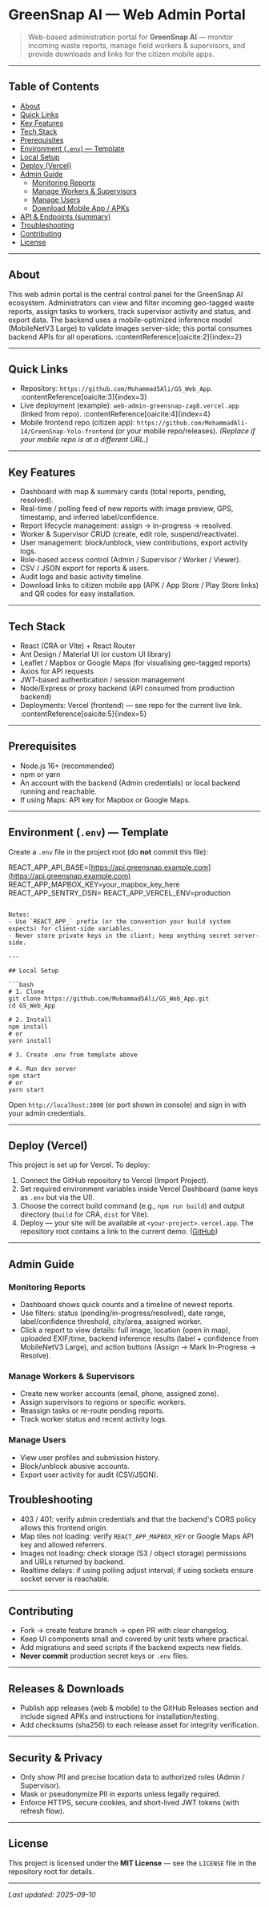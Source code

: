 # GreenSnap AI — Web Admin Portal

> Web-based administration portal for **GreenSnap AI** — monitor incoming waste reports, manage field workers & supervisors, and provide downloads and links for the citizen mobile apps.  


---

## Table of Contents

- [About](#about)  
- [Quick Links](#quick-links)  
- [Key Features](#key-features)  
- [Tech Stack](#tech-stack)  
- [Prerequisites](#prerequisites)  
- [Environment (`.env`) — Template](#environment-env---template)  
- [Local Setup](#local-setup)  
- [Deploy (Vercel)](#deploy-vercel)  
- [Admin Guide](#admin-guide)  
  - [Monitoring Reports](#monitoring-reports)  
  - [Manage Workers & Supervisors](#manage-workers--supervisors)  
  - [Manage Users](#manage-users)  
  - [Download Mobile App / APKs](#download-mobile-app--apks)  
- [API & Endpoints (summary)](#api--endpoints-summary)  
- [Troubleshooting](#troubleshooting)  
- [Contributing](#contributing)  
- [License](#license)

---

## About

This web admin portal is the central control panel for the GreenSnap AI ecosystem. Administrators can view and filter incoming geo-tagged waste reports, assign tasks to workers, track supervisor activity and status, and export data. The backend uses a mobile-optimized inference model (MobileNetV3 Large) to validate images server-side; this portal consumes backend APIs for all operations. :contentReference[oaicite:2]{index=2}

---

## Quick Links

- Repository: `https://github.com/Muhammad5Ali/GS_Web_App`. :contentReference[oaicite:3]{index=3}  
- Live deployment (example): `web-admin-greensnap-zag8.vercel.app` (linked from repo). :contentReference[oaicite:4]{index=4}  
- Mobile frontend repo (citizen app): `https://github.com/MohammadAli-14/GreenSnap-Yolo-frontend` (or your mobile repo/releases). *(Replace if your mobile repo is at a different URL.)*

---

## Key Features

- Dashboard with map & summary cards (total reports, pending, resolved).  
- Real-time / polling feed of new reports with image preview, GPS, timestamp, and inferred label/confidence.  
- Report lifecycle management: assign → in-progress → resolved.  
- Worker & Supervisor CRUD (create, edit role, suspend/reactivate).  
- User management: block/unblock, view contributions, export activity logs.  
- Role-based access control (Admin / Supervisor / Worker / Viewer).  
- CSV / JSON export for reports & users.  
- Audit logs and basic activity timeline.  
- Download links to citizen mobile app (APK / App Store / Play Store links) and QR codes for easy installation.

---

## Tech Stack

- React (CRA or Vite) + React Router  
- Ant Design / Material UI (or custom UI library)  
- Leaflet / Mapbox or Google Maps (for visualising geo-tagged reports)  
- Axios for API requests  
- JWT-based authentication / session management  
- Node/Express or proxy backend (API consumed from production backend)  
- Deployments: Vercel (frontend) — see repo for the current live link. :contentReference[oaicite:5]{index=5}

---

## Prerequisites

- Node.js 16+ (recommended)  
- npm or yarn  
- An account with the backend (Admin credentials) or local backend running and reachable.  
- If using Maps: API key for Mapbox or Google Maps.

---

## Environment (`.env`) — Template

Create a `.env` file in the project root (do **not** commit this file):



REACT\_APP\_API\_BASE=[https://api.greensnap.example.com](https://api.greensnap.example.com)
REACT\_APP\_MAPBOX\_KEY=your\_mapbox\_key\_here
REACT\_APP\_SENTRY\_DSN=
REACT\_APP\_VERCEL\_ENV=production

````

Notes:
- Use `REACT_APP_` prefix (or the convention your build system expects) for client-side variables.
- Never store private keys in the client; keep anything secret server-side.

---

## Local Setup

```bash
# 1. Clone
git clone https://github.com/Muhammad5Ali/GS_Web_App.git
cd GS_Web_App

# 2. Install
npm install
# or
yarn install

# 3. Create .env from template above

# 4. Run dev server
npm start
# or
yarn start
````

Open `http://localhost:3000` (or port shown in console) and sign in with your admin credentials.

---

## Deploy (Vercel)

This project is set up for Vercel. To deploy:

1. Connect the GitHub repository to Vercel (Import Project).
2. Set required environment variables inside Vercel Dashboard (same keys as `.env` but via the UI).
3. Choose the correct build command (e.g., `npm run build`) and output directory (`build` for CRA, `dist` for Vite).
4. Deploy — your site will be available at `<your-project>.vercel.app`. The repository root contains a link to the current demo. ([GitHub][1])

---

## Admin Guide

### Monitoring Reports

* Dashboard shows quick counts and a timeline of newest reports.
* Use filters: status (pending/in-progress/resolved), date range, label/confidence threshold, city/area, assigned worker.
* Click a report to view details: full image, location (open in map), uploaded EXIF/time, backend inference results (label + confidence from MobileNetV3 Large), and action buttons (Assign → Mark In-Progress → Resolve).

### Manage Workers & Supervisors

* Create new worker accounts (email, phone, assigned zone).
* Assign supervisors to regions or specific workers.
* Reassign tasks or re-route pending reports.
* Track worker status and recent activity logs.

### Manage Users

* View user profiles and submission history.
* Block/unblock abusive accounts.
* Export user activity for audit (CSV/JSON).


## Troubleshooting

* 403 / 401: verify admin credentials and that the backend's CORS policy allows this frontend origin.
* Map tiles not loading: verify `REACT_APP_MAPBOX_KEY` or Google Maps API key and allowed referrers.
* Images not loading: check storage (S3 / object storage) permissions and URLs returned by backend.
* Realtime delays: if using polling adjust interval; if using sockets ensure socket server is reachable.

---

## Contributing

* Fork → create feature branch → open PR with clear changelog.
* Keep UI components small and covered by unit tests where practical.
* Add migrations and seed scripts if the backend expects new fields.
* **Never commit** production secret keys or `.env` files.

---

## Releases & Downloads

* Publish app releases (web & mobile) to the GitHub Releases section and include signed APKs and instructions for installation/testing.
* Add checksums (sha256) to each release asset for integrity verification.

---

## Security & Privacy

* Only show PII and precise location data to authorized roles (Admin / Supervisor).
* Mask or pseudonymize PII in exports unless legally required.
* Enforce HTTPS, secure cookies, and short-lived JWT tokens (with refresh flow).

---

## License

This project is licensed under the **MIT License** — see the `LICENSE` file in the repository root for details.

---

*Last updated: 2025-09-10*



[1]: https://github.com/Muhammad5Ali/GS_Web_App "GitHub - Muhammad5Ali/GS_Web_App: Green-Snap AI || Smart Waste & Intelligent Management System Main Eco-System Website"
